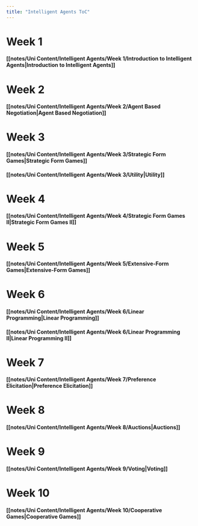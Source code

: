 ```yaml
---
title: "Intelligent Agents ToC"
---
```


# **Week 1**
#### [[notes/Uni Content/Intelligent Agents/Week 1/Introduction to Intelligent Agents|Introduction to Intelligent Agents]]

# **Week 2**
#### [[notes/Uni Content/Intelligent Agents/Week 2/Agent Based Negotiation|Agent Based Negotiation]]

# **Week 3**
#### [[notes/Uni Content/Intelligent Agents/Week 3/Strategic Form Games|Strategic Form Games]]
#### [[notes/Uni Content/Intelligent Agents/Week 3/Utility|Utility]]

# **Week 4**
#### [[notes/Uni Content/Intelligent Agents/Week 4/Strategic Form Games II|Strategic Form Games II]]

# **Week 5**
#### [[notes/Uni Content/Intelligent Agents/Week 5/Extensive-Form Games|Extensive-Form Games]]

# **Week 6**
#### [[notes/Uni Content/Intelligent Agents/Week 6/Linear Programming|Linear Programming]]
#### [[notes/Uni Content/Intelligent Agents/Week 6/Linear Programming II|Linear Programming II]]

# **Week 7**
#### [[notes/Uni Content/Intelligent Agents/Week 7/Preference Elicitation|Preference Elicitation]]

# **Week 8**
#### [[notes/Uni Content/Intelligent Agents/Week 8/Auctions|Auctions]]

# **Week 9**
#### [[notes/Uni Content/Intelligent Agents/Week 9/Voting|Voting]]

# **Week 10**
#### [[notes/Uni Content/Intelligent Agents/Week 10/Cooperative Games|Cooperative Games]]